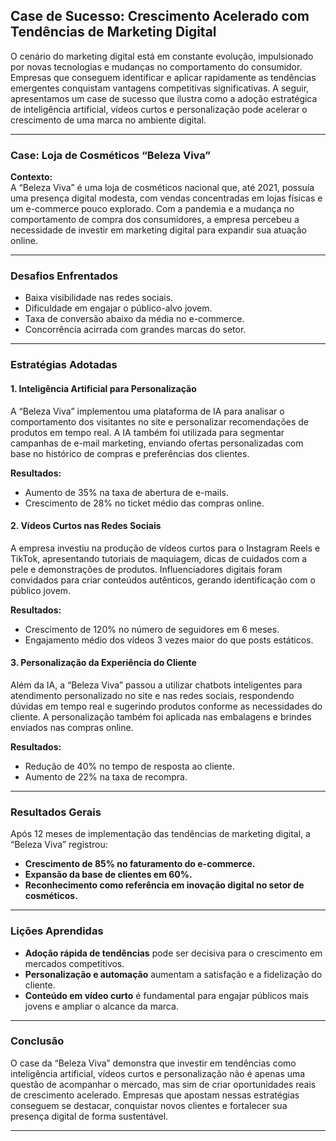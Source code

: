 
## Case de Sucesso: Crescimento Acelerado com Tendências de Marketing Digital

O cenário do marketing digital está em constante evolução, impulsionado por novas tecnologias e mudanças no comportamento do consumidor. Empresas que conseguem identificar e aplicar rapidamente as tendências emergentes conquistam vantagens competitivas significativas. A seguir, apresentamos um case de sucesso que ilustra como a adoção estratégica de inteligência artificial, vídeos curtos e personalização pode acelerar o crescimento de uma marca no ambiente digital.

---

### **Case: Loja de Cosméticos “Beleza Viva”**

**Contexto:**  
A “Beleza Viva” é uma loja de cosméticos nacional que, até 2021, possuía uma presença digital modesta, com vendas concentradas em lojas físicas e um e-commerce pouco explorado. Com a pandemia e a mudança no comportamento de compra dos consumidores, a empresa percebeu a necessidade de investir em marketing digital para expandir sua atuação online.

---

### **Desafios Enfrentados**

- Baixa visibilidade nas redes sociais.
- Dificuldade em engajar o público-alvo jovem.
- Taxa de conversão abaixo da média no e-commerce.
- Concorrência acirrada com grandes marcas do setor.

---

### **Estratégias Adotadas**

#### 1. **Inteligência Artificial para Personalização**

A “Beleza Viva” implementou uma plataforma de IA para analisar o comportamento dos visitantes no site e personalizar recomendações de produtos em tempo real. A IA também foi utilizada para segmentar campanhas de e-mail marketing, enviando ofertas personalizadas com base no histórico de compras e preferências dos clientes.

**Resultados:**
- Aumento de 35% na taxa de abertura de e-mails.
- Crescimento de 28% no ticket médio das compras online.

#### 2. **Vídeos Curtos nas Redes Sociais**

A empresa investiu na produção de vídeos curtos para o Instagram Reels e TikTok, apresentando tutoriais de maquiagem, dicas de cuidados com a pele e demonstrações de produtos. Influenciadores digitais foram convidados para criar conteúdos autênticos, gerando identificação com o público jovem.

**Resultados:**
- Crescimento de 120% no número de seguidores em 6 meses.
- Engajamento médio dos vídeos 3 vezes maior do que posts estáticos.

#### 3. **Personalização da Experiência do Cliente**

Além da IA, a “Beleza Viva” passou a utilizar chatbots inteligentes para atendimento personalizado no site e nas redes sociais, respondendo dúvidas em tempo real e sugerindo produtos conforme as necessidades do cliente. A personalização também foi aplicada nas embalagens e brindes enviados nas compras online.

**Resultados:**
- Redução de 40% no tempo de resposta ao cliente.
- Aumento de 22% na taxa de recompra.

---

### **Resultados Gerais**

Após 12 meses de implementação das tendências de marketing digital, a “Beleza Viva” registrou:

- **Crescimento de 85% no faturamento do e-commerce.**
- **Expansão da base de clientes em 60%.**
- **Reconhecimento como referência em inovação digital no setor de cosméticos.**

---

### **Lições Aprendidas**

- **Adoção rápida de tendências** pode ser decisiva para o crescimento em mercados competitivos.
- **Personalização e automação** aumentam a satisfação e a fidelização do cliente.
- **Conteúdo em vídeo curto** é fundamental para engajar públicos mais jovens e ampliar o alcance da marca.

---

### **Conclusão**

O case da “Beleza Viva” demonstra que investir em tendências como inteligência artificial, vídeos curtos e personalização não é apenas uma questão de acompanhar o mercado, mas sim de criar oportunidades reais de crescimento acelerado. Empresas que apostam nessas estratégias conseguem se destacar, conquistar novos clientes e fortalecer sua presença digital de forma sustentável.

---
```